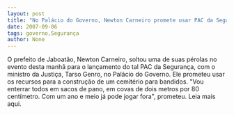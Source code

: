 ```yaml
---
layout: post
title: "No Palácio do Governo, Newton Carneiro promete usar PAC da Segurança para criar cemitério para bandidos"
date: 2007-09-06
tags: governo,Segurança
author: None
---
```

O prefeito de Jaboat&atilde;o, Newton Carneiro, soltou uma de suas p&eacute;rolas no evento desta manh&atilde; para o lan&ccedil;amento do tal PAC da Seguran&ccedil;a, com o ministro da Justi&ccedil;a, Tarso Genro, no Pal&aacute;cio do Governo.
Ele prometeu usar os recursos para a constru&ccedil;&atilde;o de um cemit&eacute;rio para bandidos. &quot;Vou enterrar todos em sacos de pano, em covas de dois metros por 80 cent&iacute;metro. Com um ano e meio j&aacute; pode jogar fora&quot;, prometeu.
Leia mais aqui. 